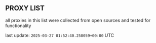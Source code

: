 ## PROXY LIST

all proxies in this list were collected from open sources and tested for functionality

last update: `2025-03-27 01:52:40.258059+00:00` UTC